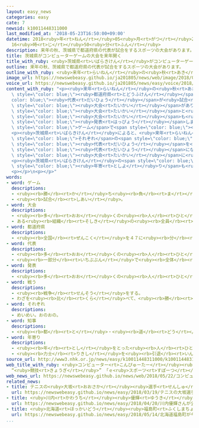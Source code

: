 ```yaml
---
layout: easy_news
categories: easy
cate: 7
newsid: k10011448311000
last_modified_at: '2018-05-23T16:50:00+09:00'
datetime: 2018<ruby>年<rt>ねん</rt></ruby>05<ruby>月<rt>がつ</rt></ruby>23<ruby>日<rt>にち</rt></ruby>
  16<ruby>時<rt>じ</rt></ruby>50<ruby>分<rt>ふん</rt></ruby>
description: 来年の秋、茨城県で都道府県の代表が試合をするスポーツの大会があります。
title: 茨城県がコンピューターゲームの大会を来年開く
title_with_ruby: <ruby>茨城県<rt>いばらきけん</rt></ruby>がコンピューターゲームの<ruby>大会<rt>たいかい</rt></ruby>を<ruby>来年<rt>らいねん</rt></ruby><ruby>開<rt>ひら</rt></ruby>く
outline: 来年の秋、茨城県で都道府県の代表が試合をするスポーツの大会があります。
outline_with_ruby: <ruby>来年<rt>らいねん</rt></ruby>の<ruby>秋<rt>あき</rt></ruby>、<ruby>茨城県<rt>いばらきけん</rt></ruby>で<ruby>都道府県<rt>とどうふけん</rt></ruby>の<ruby>代表<rt>だいひょう</rt></ruby>が<ruby>試合<rt>しあい</rt></ruby>をするスポーツの<ruby>大会<rt>たいかい</rt></ruby>があります。
image_url: https://newswebeasy.github.io/ja201805/news/web/image/2018/05/22/K10011448311_1805221823_1805221850_01_02.jpg
voice_url: https://newswebeasy.github.io/ja201805/news/easy/voice/2018/05/23/k10011448311000.mp4
content_with_ruby: "<p><ruby>来年<rt>らいねん</rt></ruby>の<ruby>秋<rt>あき</rt></ruby>、<ruby>茨城県<rt>いばらきけん</rt></ruby>で<span\
  \ style=\"color: blue;\"><ruby>都道府県<rt>とどうふけん</rt></ruby></span>の<span style=\"\
  color: blue;\"><ruby>代表<rt>だいひょう</rt></ruby></span>が<ruby>試合<rt>しあい</rt></ruby>をするスポーツの<span\
  \ style=\"color: blue;\"><ruby>大会<rt>たいかい</rt></ruby></span>があります。<ruby>茨城県<rt>いばらきけん</rt></ruby>は、この<span\
  \ style=\"color: blue;\"><ruby>大会<rt>たいかい</rt></ruby></span>と<ruby>同<rt>おな</rt></ruby>じときに「ｅスポーツ」の<span\
  \ style=\"color: blue;\"><ruby>大会<rt>たいかい</rt></ruby></span>も<ruby>開<rt>ひら</rt></ruby>くと<span\
  \ style=\"color: blue;\"><ruby>発表<rt>はっぴょう</rt></ruby></span>しました。「ｅスポーツ」は、スポーツの<ruby>試合<rt>しあい</rt></ruby>のようにコンピューター<span\
  \ style=\"color: blue;\">ゲーム</span>で<span style=\"color: blue;\"><ruby>戦<rt>たたか</rt></ruby>う</span>ことで、アメリカや<ruby>韓国<rt>かんこく</rt></ruby>などで<ruby>盛<rt>さか</rt></ruby>んです。</p>\n\
  <p><ruby>茨城県<rt>いばらきけん</rt></ruby>によると、<ruby>来年<rt>らいねん</rt></ruby>２<ruby>月<rt>がつ</rt></ruby>から７<ruby>月<rt>がつ</rt></ruby>まで<span\
  \ style=\"color: blue;\">それぞれ</span>の<span style=\"color: blue;\"><ruby>都道府県<rt>とどうふけん</rt></ruby></span>で<ruby>試合<rt>しあい</rt></ruby>をして<span\
  \ style=\"color: blue;\"><ruby>代表<rt>だいひょう</rt></ruby></span>を<ruby>決<rt>き</rt></ruby>めます。そして、<span\
  \ style=\"color: blue;\"><ruby>代表<rt>だいひょう</rt></ruby></span>になった３００<ruby>人<rt>にん</rt></ruby>ぐらいが<span\
  \ style=\"color: blue;\"><ruby>大会<rt>たいかい</rt></ruby></span>に<ruby>出<rt>で</rt></ruby>ます。</p>\n\
  <p><ruby>茨城県<rt>いばらきけん</rt></ruby>の<span style=\"color: blue;\"><ruby>知事<rt>ちじ</rt></ruby></span>は「『ｅスポーツ』は、<ruby>若<rt>わか</rt></ruby>い<ruby>人<rt>ひと</rt></ruby>もお<span\
  \ style=\"color: blue;\"><ruby>年寄<rt>としよ</rt></ruby>り</span>も<ruby>男性<rt>だんせい</rt></ruby>も<ruby>女性<rt>じょせい</rt></ruby>も<ruby>楽<rt>たの</rt></ruby>しむことができます」と<ruby>話<rt>はな</rt></ruby>しています。</p>\n\
  <p></p>\n<p></p>"
words:
- word: ゲーム
  descriptions:
  - <ruby><rb>勝</rb><rt>か</rt></ruby>ち<ruby><rb>負</rb><rt>ま</rt></ruby>けを<ruby><rb>争</rb><rt>あらそ</rt></ruby>う<ruby><rb>遊</rb><rt>あそ</rt></ruby>び。
  - <ruby><rb>試合</rb><rt>しあい</rt></ruby>。
- word: 大会
  descriptions:
  - <ruby><rb>多</rb><rt>おお</rt></ruby>くの<ruby><rb>人</rb><rt>ひと</rt></ruby>が<ruby><rb>集</rb><rt>あつ</rt></ruby>まる<ruby><rb>会</rb><rt>かい</rt></ruby>。
  - ある<ruby><rb>組織</rb><rt>そしき</rt></ruby>の<ruby><rb>全員</rb><rt>ぜんいん</rt></ruby>が<ruby><rb>集</rb><rt>あつ</rt></ruby>まる<ruby><rb>会</rb><rt>かい</rt></ruby>。
- word: 都道府県
  descriptions:
  - <ruby><rb>全国</rb><rt>ぜんこく</rt></ruby>を４７に<ruby><rb>分</rb><rt>わ</rt></ruby>けた<ruby><rb>区画</rb><rt>くかく</rt></ruby>。<ruby><rb>東京都</rb><rt>とうきょうと</rt></ruby>・<ruby><rb>北海道</rb><rt>ほっかいどう</rt></ruby>・<ruby><rb>大阪府</rb><rt>おおさかふ</rt></ruby>・<ruby><rb>京都府</rb><rt>きょうとふ</rt></ruby>と、４３の<ruby><rb>県</rb><rt>けん</rt></ruby>。
- word: 代表
  descriptions:
  - <ruby><rb>多</rb><rt>おお</rt></ruby>くの<ruby><rb>人</rb><rt>ひと</rt></ruby>に<ruby><rb>代</rb><rt>か</rt></ruby>わって<ruby><rb>何</rb><rt>なに</rt></ruby>かをすること。また、その<ruby><rb>人</rb><rt>ひと</rt></ruby>。
  - <ruby><rb>一部分</rb><rt>いちぶぶん</rt></ruby>で<ruby><rb>全体</rb><rt>ぜんたい</rt></ruby>の<ruby><rb>特色</rb><rt>とくしょく</rt></ruby>を<ruby><rb>表</rb><rt>あらわ</rt></ruby>すこと。また、そのもの。
- word: 発表
  descriptions:
  - <ruby><rb>多</rb><rt>おお</rt></ruby>くの<ruby><rb>人</rb><rt>ひと</rt></ruby>に<ruby><rb>広</rb><rt>ひろ</rt></ruby>く<ruby><rb>知</rb><rt>し</rt></ruby>らせること。
- word: 戦う
  descriptions:
  - <ruby><rb>戦争</rb><rt>せんそう</rt></ruby>をする。
  - わざを<ruby><rb>比</rb><rt>くら</rt></ruby>べて、<ruby><rb>勝</rb><rt>か</rt></ruby>ち<ruby><rb>負</rb><rt>ま</rt></ruby>けを<ruby><rb>決</rb><rt>き</rt></ruby>める。
- word: それぞれ
  descriptions:
  - めいめい。おのおの。
- word: 知事
  descriptions:
  - <ruby><rb>都</rb><rt>と</rt></ruby>・<ruby><rb>道</rb><rt>どう</rt></ruby>・<ruby><rb>府</rb><rt>ふ</rt></ruby>・<ruby><rb>県</rb><rt>けん</rt></ruby>などの<ruby><rb>政治</rb><rt>せいじ</rt></ruby>をとる、いちばん<ruby><rb>上</rb><rt>うえ</rt></ruby>の<ruby><rb>役目</rb><rt>やくめ</rt></ruby>。また、その<ruby><rb>人</rb><rt>ひと</rt></ruby>。
- word: 年寄り
  descriptions:
  - <ruby><rb>年</rb><rt>とし</rt></ruby>をとった<ruby><rb>人</rb><rt>ひと</rt></ruby>。<ruby><rb>老人</rb><rt>ろうじん</rt></ruby>。
  - <ruby><rb>力士</rb><rt>りきし</rt></ruby>を<ruby><rb>引退</rb><rt>いんたい</rt></ruby>して、<ruby><rb>日本</rb><rt>にほん</rt></ruby><ruby><rb>相撲</rb><rt>すもう</rt></ruby><ruby><rb>協会</rb><rt>きょうかい</rt></ruby>の<ruby><rb>役員</rb><rt>やくいん</rt></ruby>になった<ruby><rb>人</rb><rt>ひと</rt></ruby>。
source_url: http://www3.nhk.or.jp/news/easy/k10011448311000/k10011448311000.html
web_title_with_ruby: <ruby>コンピューター<rt>こんぴゅーたー</rt></ruby><ruby>ゲーム<rt>げーむ</rt></ruby>
  “<ruby>競技<rt>きょうぎ</rt></ruby>” 「ｅ<ruby>スポーツ<rt>すぽーつ</rt></ruby>」<ruby>全国大会<rt>ぜんこくたいかい</rt></ruby><ruby>開催<rt>かいさい</rt></ruby>へ
web_news_url: https://newswebeasy.github.io/news/web/2018/05/22/コンピューターゲーム-競技-eスポーツ全国大会開催へ
related_news:
- title: テニスの<ruby>大坂<rt>おおさか</rt></ruby><ruby>選手<rt>せんしゅ</rt></ruby>が<ruby>国際<rt>こくさい</rt></ruby><ruby>大会<rt>たいかい</rt></ruby>で<ruby>優勝<rt>ゆうしょう</rt></ruby>　<ruby>日本<rt>にっぽん</rt></ruby>の<ruby>女子<rt>じょし</rt></ruby>で<ruby>初<rt>はじ</rt></ruby>めて
  url: https://newswebeasy.github.io/news/easy/2018/03/19/テニスの大坂選手が国際大会で優勝-日本の女子で初めて
- title: <ruby>川内<rt>かわうち</rt></ruby><ruby>優輝<rt>ゆうき</rt></ruby>さんが<ruby>公務員<rt>こうむいん</rt></ruby>をやめてプロのマラソン<ruby>選手<rt>せんしゅ</rt></ruby>になる
  url: https://newswebeasy.github.io/news/easy/2018/04/20/川内優輝さんが公務員をやめてプロのマラソン選手になる
- title: <ruby>北海道<rt>ほっかいどう</rt></ruby><ruby>福島町<rt>ふくしまちょう</rt></ruby>が<ruby>今年<rt>ことし</rt></ruby>も<ruby>女性<rt>じょせい</rt></ruby>の<ruby>相撲<rt>すもう</rt></ruby><ruby>大会<rt>たいかい</rt></ruby>を<ruby>開<rt>ひら</rt></ruby>く
  url: https://newswebeasy.github.io/news/easy/2018/05/14/北海道福島町が今年も女性の相撲大会を開く
...
```

